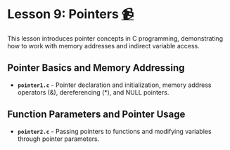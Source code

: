 # Lesson 9: Pointers [:video_camera:](https://youtu.be/c5atNuYdKK8?si=mfYAcQK9ZaL3BBKy)


This lesson introduces pointer concepts in C programming, demonstrating how to work with memory addresses and indirect variable access.

## Pointer Basics and Memory Addressing
- **`pointer1.c`** - Pointer declaration and initialization, memory address operators (&), dereferencing (*), and NULL pointers.

## Function Parameters and Pointer Usage
- **`pointer2.c`** - Passing pointers to functions and modifying variables through pointer parameters.
